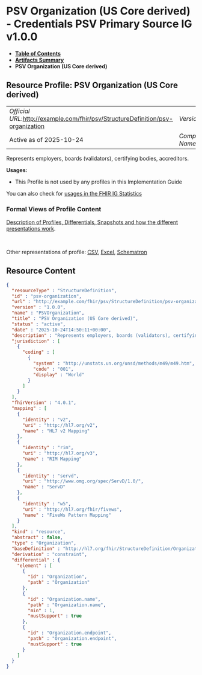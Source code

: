 # PSV Organization (US Core derived) - Credentials PSV Primary Source IG v1.0.0

* [**Table of Contents**](toc.md)
* [**Artifacts Summary**](artifacts.md)
* **PSV Organization (US Core derived)**

## Resource Profile: PSV Organization (US Core derived) 

| | |
| :--- | :--- |
| *Official URL*:http://example.com/fhir/psv/StructureDefinition/psv-organization | *Version*:1.0.0 |
| Active as of 2025-10-24 | *Computable Name*:PSVOrganization |

 
Represents employers, boards (validators), certifying bodies, accreditors. 

**Usages:**

* This Profile is not used by any profiles in this Implementation Guide

You can also check for [usages in the FHIR IG Statistics](https://packages2.fhir.org/xig/credentials-psv-primarysource|current/StructureDefinition/psv-organization)

### Formal Views of Profile Content

 [Description of Profiles, Differentials, Snapshots and how the different presentations work](http://build.fhir.org/ig/FHIR/ig-guidance/readingIgs.html#structure-definitions). 

 

Other representations of profile: [CSV](StructureDefinition-psv-organization.csv), [Excel](StructureDefinition-psv-organization.xlsx), [Schematron](StructureDefinition-psv-organization.sch) 



## Resource Content

```json
{
  "resourceType" : "StructureDefinition",
  "id" : "psv-organization",
  "url" : "http://example.com/fhir/psv/StructureDefinition/psv-organization",
  "version" : "1.0.0",
  "name" : "PSVOrganization",
  "title" : "PSV Organization (US Core derived)",
  "status" : "active",
  "date" : "2025-10-24T14:50:11+00:00",
  "description" : "Represents employers, boards (validators), certifying bodies, accreditors.",
  "jurisdiction" : [
    {
      "coding" : [
        {
          "system" : "http://unstats.un.org/unsd/methods/m49/m49.htm",
          "code" : "001",
          "display" : "World"
        }
      ]
    }
  ],
  "fhirVersion" : "4.0.1",
  "mapping" : [
    {
      "identity" : "v2",
      "uri" : "http://hl7.org/v2",
      "name" : "HL7 v2 Mapping"
    },
    {
      "identity" : "rim",
      "uri" : "http://hl7.org/v3",
      "name" : "RIM Mapping"
    },
    {
      "identity" : "servd",
      "uri" : "http://www.omg.org/spec/ServD/1.0/",
      "name" : "ServD"
    },
    {
      "identity" : "w5",
      "uri" : "http://hl7.org/fhir/fivews",
      "name" : "FiveWs Pattern Mapping"
    }
  ],
  "kind" : "resource",
  "abstract" : false,
  "type" : "Organization",
  "baseDefinition" : "http://hl7.org/fhir/StructureDefinition/Organization",
  "derivation" : "constraint",
  "differential" : {
    "element" : [
      {
        "id" : "Organization",
        "path" : "Organization"
      },
      {
        "id" : "Organization.name",
        "path" : "Organization.name",
        "min" : 1,
        "mustSupport" : true
      },
      {
        "id" : "Organization.endpoint",
        "path" : "Organization.endpoint",
        "mustSupport" : true
      }
    ]
  }
}

```
